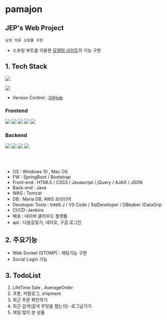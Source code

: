 # pamajon

## JEP's Web Project

`남성 의류 쇼핑몰 구현` 
- 스프링 부트를 이용한 [모델링 사이트](http://bluesman.co.kr/)의 기능 구현


## 1. Tech Stack
<img src="https://img.shields.io/badge/JEP-Pamajon--1.0.0-red">

<br>

<img src="https://img.shields.io/badge/Git-red?style=flat-square&logo=Git&logoColor=white"/></a>
- Version Control : [GitHub](https://github.com/jackson-hong/pamajon)

### Frontend
<img src="https://img.shields.io/badge/HTML5-tomato?style=flat-square&logo=HTML5&logoColor=white"/></a>
<img src="https://img.shields.io/badge/CSS3-1572B6?style=flat-square&logo=CSS3&logoColor=white"/></a>
<img src="https://img.shields.io/badge/JavaScript-F7DF1E?style=flat-square&logo=JavaScript&logoColor=white"/></a>
<img src="https://img.shields.io/badge/Thymeleaf-6DB33F?style=flat-square&logo=Thymeleaf&logoColor=white"/></a>
<img src="https://img.shields.io/badge/Bootstrap-purple?style=flat-square&logo=Bootstrap&logoColor=white"/></a>

### Backend
<img src="https://img.shields.io/badge/Java-007396?style=flat-square&logo=Java&logoColor=white"/></a>
<img src="https://img.shields.io/badge/Spring-6DB33F?style=flat-square&logo=Spring&logoColor=white"/></a>
<img src="https://img.shields.io/badge/MySQL-392f31?style=flat-square&logo=Mysql&logoColor=white"/></a>
<img src="https://img.shields.io/badge/Mybatis-392f31?style=flat-square&logo=MyBatis&logoColor=white"/></a>


<br>
<br>


- OS : Windows 10 , Mac OS
- FW : SpringBoot / Bootstrap
- Front-end : HTML5 / CSS3 / Javascript / jQuery / AJAX / JSON 
- Back-end : Java
- WAS : Tomcat
- DB : Maria DB, AWS 프리티어
- Developer Tools : Intelli J / VS Code / SqlDeveloper / DBeaber /DataGrip
- CI/CD :Jenkins
- 배포 : 네이버 클라우드 플랫폼
- api : 다음길찾기, 네아로, 구글 로그인


## 2. 주요기능

- Web Socket (STOMP) : 채팅기능 구현
- Social Login 기능



## 3. TodoList

1. LifeTime Sale , AverageOrder
2. 쿠폰, 카탈로그, shipment
3. 최근 주문 확인하기
4. 최근 검색(검색 무엇을 했는지) -로그남기기
4. 제일 많이 본 상품

